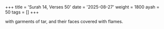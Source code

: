 +++
title = 'Surah 14, Verses 50'
date = '2025-08-27'
weight = 1800
ayah = 50
tags = []
+++

with garments of tar, and their faces covered with flames.
